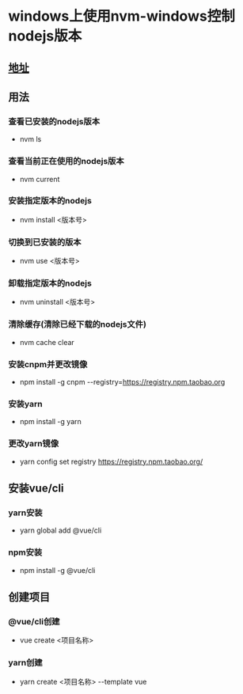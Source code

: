 # windows上使用nvm-windows控制nodejs版本
## [地址](https://github.com/coreybutler/nvm-windows)
## 用法
### 查看已安装的nodejs版本
- nvm ls
### 查看当前正在使用的nodejs版本
- nvm current
### 安装指定版本的nodejs
- nvm install <版本号>
### 切换到已安装的版本
- nvm use <版本号>
### 卸载指定版本的nodejs
- nvm uninstall <版本号>
### 清除缓存(清除已经下载的nodejs文件)
- nvm cache clear
### 安装cnpm并更改镜像
- npm install -g cnpm --registry=https://registry.npm.taobao.org
### 安装yarn
- npm install -g yarn
### 更改yarn镜像
- yarn config set registry https://registry.npm.taobao.org/
## 安装vue/cli
### yarn安装
- yarn global add @vue/cli
### npm安装
- npm install -g @vue/cli
## 创建项目
### @vue/cli创建
- vue create <项目名称>
### yarn创建
- yarn create <项目名称> --template vue